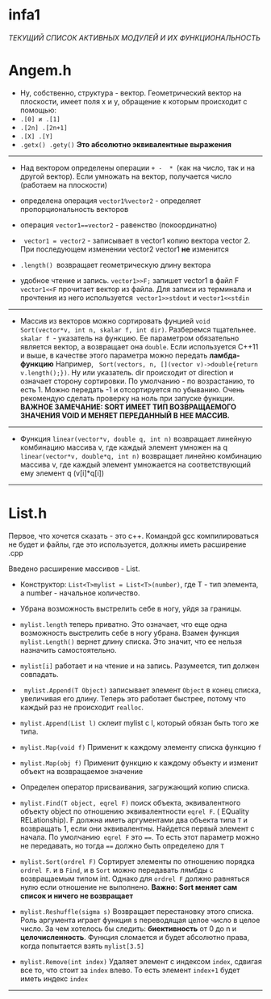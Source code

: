 # infa1
######  ТЕКУЩИЙ СПИСОК АКТИВНЫХ МОДУЛЕЙ И ИХ ФУНКЦИОНАЛЬНОСТЬ
#  Angem.h
- Ну, собственно, структура - вектор. Геометрический вектор на плоскости, имеет поля x и y, обращение к которым происходит с помощью:
 - `.[0] и .[1]  `
 - `.[2n] .[2n+1] `
 - `.[X] .[Y] `
 - `.getx() .gety()`
 **Это абсолютно эквивалентные выражения**

------------

- Над вектором определены операции `+ -  * `(как на число, так и на другой вектор).
Если умножать на вектор, получается число (работаем на плоскости)

- определена операция `vector1%vector2` - определяет пропорциональность векторов

- операция `vector1==vector2` - равенство (покоординатно)

- ` vector1 = vector2` - записывает в vector1 копию вектора vector 2. При последующем изменении vector2 vector1 **не** изменится
- `.length() `возвращает геометрическую длину вектора

- удобное чтение и запись. `vector1>>F;` запишет vector1 в файл F
`vector1<<F` прочитает вектор из файла. Для записи из терминала и прочтения из него используется` vector1>>stdout` и `vector1<<stdin`

------------

 -  Массив из векторов можно сортировать фунцией `void Sort(vector*v, int n, skalar f, int dir)`. Разберемся тщательнее. `skalar f `- указатель на функцию. Ее параметром обязательно является вектор, а возвращает она `double`. Если используется C++11 и выше, в качестве этого параметра можно передать **ламбда-функцию** 
 Например, ` Sort(vectors, n, [](vector v)->double{return v.length();})`. Ну или указатель.
 dir происходит от direction и означает сторону сортировки. По умолчанию - по возрастанию, то есть 1.
 Можно передать -1 и отсортируется по убыванию. Очень рекомендую сделать проверку на ноль при запуске функции.
**ВАЖНОЕ ЗАМЕЧАНИЕ: SORT ИМЕЕТ ТИП ВОЗВРАЩАЕМОГО ЗНАЧЕНИЯ VOID И МЕНЯЕТ ПЕРЕДАННЫЙ В НЕЕ МАССИВ.**

------------

- Функция `linear(vector*v, double q, int n)` возвращает линейную комбинацию массива v, где каждый элемент умножен на q
`linear(vector*v, double*q, int n)` возвращает линейню комбинацию массива v, где каждый элемент умножается на соответствующий ему элемент q (v[i]*q[i])

------------

# List.h
Первое, что хочется сказать - это c++. Командой gcc компилироваться не будет и файлы, где это используется, должны иметь расширение .cpp

Введено расширение массивов - List. 
- Конструктор: `List<T>mylist = List<T>(number)`, где T - тип элемента, а number - начальное количество.
- Убрана возможность выстрелить себе в ногу, уйдя за границы.

- `mylist.length` теперь приватно. Это означает, что еще одна возможность выстрелить себе в ногу убрана. Взамен функция `mylist.Length()` вернет длину списка. Это значит, что ее нельзя назначить самостоятельно.

- `mylist[i]` работает и на чтение и на запись. Разумеется, тип должен совпадать.

- ` mylist.Append(T Object)` записывает элемент `Object` в конец списка, увеличивая его длину. Теперь это работает быстрее, потому что каждый раз не происходит `realloc`. 

- `mylist.Append(List l)`  склеит mylist с l, который обязан быть того же типа.

- `mylist.Map(void f)` Применит к каждому элементу списка функцию `f`

- `mylist.Map(obj f)` Применит функцию к каждому объекту и изменит объект на возвращаемое значение

-   Определен оператор присваивания, загружающий копию списка.

- `mylist.Find(T object, eqrel F)` поиск объекта, эквивалентного объекту object по отношению эквивалентности `eqrel F`. ( EQuality RELationship). F должна иметь аргументами два объекта типа `T` и возвращать 1, если они эквивалентны.
Найдется первый элемент с начала. По умолчанию` eqrel F` это `==`. То есть этот параметр можно не передавать, но тогда `==` должно быть определено для `T`

- `mylist.Sort(ordrel F)`  Сортирует элементы по отношению порядка `ordrel F`. и в `Find`, и в `Sort` можно передавать лямбды с возвращаемым типом int. Однако для `ordrel F` должно равняться нулю если отношение не выполнено.
**Важно: Sort меняет сам список и ничего не возвращает**

- `mylist.Reshuffle(sigma s)` Возвращает перестановку этого списка. Роль аргумента играет функция s переводящая целое число в целое число. За чем хотелось бы следить: **биективность** от 0 до n и **целочисленность**. Функция сломается и будет абсолютно права, когда попытается взять `mylist[3.5]`

- `mylist.Remove(int index)` Удаляет элемент с индексом `index`, сдвигая все то, что стоит за `index` влево. То есть элемент `index+1` будет иметь индекс `index`


------------



